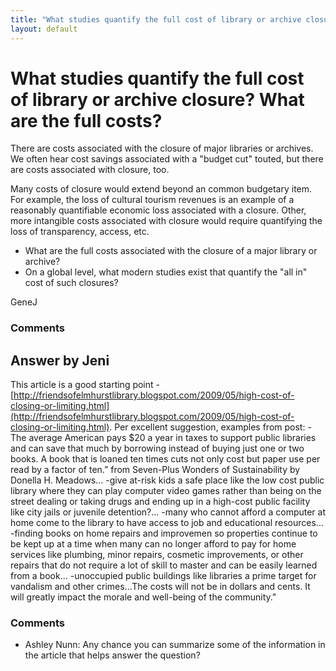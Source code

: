 ```yaml
---
title: "What studies quantify the full cost of library or archive closure? What are the full costs?"
layout: default
---
```

What studies quantify the full cost of library or archive closure? What are the full costs?
=====================
There are costs associated with the closure of major libraries or
archives. We often hear cost savings associated with a "budget cut"
touted, but there are costs associated with closure, too.

Many costs of closure would extend beyond an common budgetary item. For
example, the loss of cultural tourism revenues is an example of a
reasonably quantifiable economic loss associated with a closure. Other,
more intangible costs associated with closure would require quantifying
the loss of transparency, access, etc.

-   What are the full costs associated with the closure of a major
    library or archive?
-   On a global level, what modern studies exist that quantify the "all
    in" cost of such closures?


GeneJ

### Comments ###


Answer by Jeni
----------------
This article is a good starting point -
[http://friendsofelmhurstlibrary.blogspot.com/2009/05/high-cost-of-closing-or-limiting.html](http://friendsofelmhurstlibrary.blogspot.com/2009/05/high-cost-of-closing-or-limiting.html).
Per excellent suggestion, examples from post: -The average American pays
\$20 a year in taxes to support public libraries and can save that much
by borrowing instead of buying just one or two books. A book that is
loaned ten times cuts not only cost but paper use per read by a factor
of ten.” from Seven-Plus Wonders of Sustainability by Donella H.
Meadows... -give at-risk kids a safe place like the low cost public
library where they can play computer video games rather than being on
the street dealing or taking drugs and ending up in a high-cost public
facility like city jails or juvenile detention?... -many who cannot
afford a computer at home come to the library to have access to job and
educational resources... -finding books on home repairs and improvemen
so properties continue to be kept up at a time when many can no longer
afford to pay for home services like plumbing, minor repairs, cosmetic
improvements, or other repairs that do not require a lot of skill to
master and can be easily learned from a book... -unoccupied public
buildings like libraries a prime target for vandalism and other
crimes...The costs will not be in dollars and cents. It will greatly
impact the morale and well-being of the community."

### Comments ###
* Ashley Nunn: Any chance you can summarize some of the information in the article that
helps answer the question?

